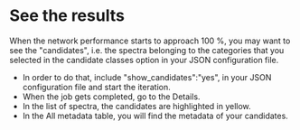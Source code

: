 # See the results

When the network performance starts to approach 100 %, you may want to see the "candidates", i.e. the spectra belonging to the categories that you selected in the candidate classes option in your JSON configuration file.
- In order to do that, include "show_candidates":"yes", in your JSON configuration file and start the iteration.
- When the job gets completed, go to the Details.
- In the list of spectra, the candidates are highlighted in yellow.
- In the All metadata table, you will find the metadata of your candidates.
